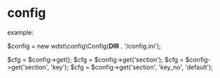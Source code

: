 # config
example:

$config = new wdst\config\Config(__DIR__ . '/config.ini');

$cfg = $config->get();
$cfg = $config->get('section');
$cfg = $config->get('section', 'key');
$cfg = $config->get('section', 'key_no', 'default');